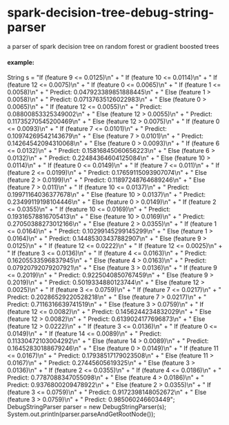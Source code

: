 # spark-decision-tree-debug-string-parser
a parser of spark decision tree on random forest or gradient boosted trees

#### example:
 String s = "If (feature 9 <= 0.0125)\n" +
                "     If (feature 10 <= 0.0114)\n" +
                "      If (feature 12 <= 0.0075)\n" +
                "       If (feature 0 <= 0.0065)\n" +
                "        If (feature 1 <= 0.0058)\n" +
                "         Predict: 0.047923389851888445\n" +
                "        Else (feature 1 > 0.0058)\n" +
                "         Predict: 0.07137635126022983\n" +
                "       Else (feature 0 > 0.0065)\n" +
                "        If (feature 12 <= 0.0055)\n" +
                "         Predict: 0.08800853325349002\n" +
                "        Else (feature 12 > 0.0055)\n" +
                "         Predict: 0.11735270545200469\n" +
                "      Else (feature 12 > 0.0075)\n" +
                "       If (feature 0 <= 0.0093)\n" +
                "        If (feature 7 <= 0.0101)\n" +
                "         Predict: 0.10974269542143679\n" +
                "        Else (feature 7 > 0.0101)\n" +
                "         Predict: 0.14264542094310068\n" +
                "       Else (feature 0 > 0.0093)\n" +
                "        If (feature 6 <= 0.0132)\n" +
                "         Predict: 0.15816845060656223\n" +
                "        Else (feature 6 > 0.0132)\n" +
                "         Predict: 0.22484364604125084\n" +
                "     Else (feature 10 > 0.0114)\n" +
                "      If (feature 0 <= 0.0149)\n" +
                "       If (feature 7 <= 0.011)\n" +
                "        If (feature 2 <= 0.0199)\n" +
                "         Predict: 0.17659115093907074\n" +
                "        Else (feature 2 > 0.0199)\n" +
                "         Predict: 0.11897248764689246\n" +
                "       Else (feature 7 > 0.011)\n" +
                "        If (feature 10 <= 0.0137)\n" +
                "         Predict: 0.19971164036377678\n" +
                "        Else (feature 10 > 0.0137)\n" +
                "         Predict: 0.23499119198104446\n" +
                "      Else (feature 0 > 0.0149)\n" +
                "       If (feature 2 <= 0.0355)\n" +
                "        If (feature 10 <= 0.0169)\n" +
                "         Predict: 0.19316578816705413\n" +
                "        Else (feature 10 > 0.0169)\n" +
                "         Predict: 0.27050388273012166\n" +
                "       Else (feature 2 > 0.0355)\n" +
                "        If (feature 1 <= 0.0164)\n" +
                "         Predict: 0.10299145299145299\n" +
                "        Else (feature 1 > 0.0164)\n" +
                "         Predict: 0.14485303437882907\n" +
                "    Else (feature 9 > 0.0125)\n" +
                "     If (feature 12 <= 0.0222)\n" +
                "      If (feature 12 <= 0.0025)\n" +
                "       If (feature 3 <= 0.0136)\n" +
                "        If (feature 4 <= 0.0163)\n" +
                "         Predict: 0.16205533596837945\n" +
                "        Else (feature 4 > 0.0163)\n" +
                "         Predict: 0.07920792079207921\n" +
                "       Else (feature 3 > 0.0136)\n" +
                "        If (feature 9 <= 0.2019)\n" +
                "         Predict: 0.9225040850767459\n" +
                "        Else (feature 9 > 0.2019)\n" +
                "         Predict: 0.5019334880123744\n" +
                "      Else (feature 12 > 0.0025)\n" +
                "       If (feature 3 <= 0.0759)\n" +
                "        If (feature 7 <= 0.0217)\n" +
                "         Predict: 0.20286529220528218\n" +
                "        Else (feature 7 > 0.0217)\n" +
                "         Predict: 0.7116316639741519\n" +
                "       Else (feature 3 > 0.0759)\n" +
                "        If (feature 12 <= 0.0082)\n" +
                "         Predict: 0.1456244234832029\n" +
                "        Else (feature 12 > 0.0082)\n" +
                "         Predict: 0.6139024177696873\n" +
                "     Else (feature 12 > 0.0222)\n" +
                "      If (feature 3 <= 0.0136)\n" +
                "       If (feature 0 <= 0.0149)\n" +
                "        If (feature 14 <= 0.0089)\n" +
                "         Predict: 0.11330472103004292\n" +
                "        Else (feature 14 > 0.0089)\n" +
                "         Predict: 0.16452830188679246\n" +
                "       Else (feature 0 > 0.0149)\n" +
                "        If (feature 11 <= 0.0167)\n" +
                "         Predict: 0.17938517179023508\n" +
                "        Else (feature 11 > 0.0167)\n" +
                "         Predict: 0.27445605619325\n" +
                "      Else (feature 3 > 0.0136)\n" +
                "       If (feature 2 <= 0.0355)\n" +
                "        If (feature 4 <= 0.0186)\n" +
                "         Predict: 0.7787088347055098\n" +
                "        Else (feature 4 > 0.0186)\n" +
                "         Predict: 0.9376800209478922\n" +
                "       Else (feature 2 > 0.0355)\n" +
                "        If (feature 3 <= 0.0759)\n" +
                "         Predict: 0.9172398148052672\n" +
                "        Else (feature 3 > 0.0759)\n" +
                "         Predict: 0.985060246603449";
        DebugStringParser parser = new DebugStringParser(s);
        System.out.println(parser.parseAndGetRootNode());
